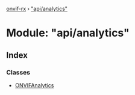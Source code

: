 [onvif-rx](../README.md) › ["api/analytics"](_api_analytics_.md)

# Module: "api/analytics"

## Index

### Classes

* [ONVIFAnalytics](../classes/_api_analytics_.onvifanalytics.md)
